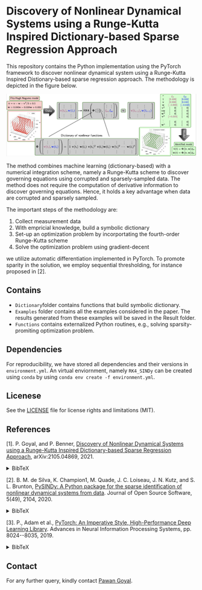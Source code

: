 # Discovery of Nonlinear Dynamical Systems using a Runge-Kutta Inspired Dictionary-based Sparse Regression Approach

This repository contains the Python implementation using the PyTorch framework to discover nonlinear dynamical system using a Runge-Kutta Inspired Distionary-based sparse regression approach. The methodology is depicted in the figure below.

<p align="center">
<img src="Img/RK4_SINDy.png"
     alt="RK4-SINDy"
     width="700"/>
</p>
     
The method combines machine learning (dictionary-based) with a numerical integration scheme, namely a Runge-Kutta scheme to discover governing equations using corrupted and sparsely-sampled data. The method does not require the computation of derivative information to discover governing equations. Hence, it holds a key advantage when data are corrupted and sparsely sampled. 

The important steps of the methodology are:

1. Collect measurement data  
2. With empricial knowledge, build a symbolic dictionary
3. Set-up an optimization problem by incorportating the fourth-order Runge-Kutta scheme
4. Solve the optimization problem using gradient-decent 
 	
we utilize automatic differentiation implemented in PyTorch. To promote sparity in the solution, we employ sequential thresholding, for instance proposed in [2]. 


## Contains
* `Dictionary`folder contains functions that build symbolic dictionary. 
* `Examples` folder contains all the examples considered in the paper. The results generated from these examples will be saved in the Result folder. 
* `Functions` contains externalized Python routines, e.g., solving sparsity-promiting optimization problem. 

## Dependencies
For reproducibility, we have stored all dependencies and their versions in `environment.yml`. An virtual enviornment, namely `RK4_SINDy` can be created using `conda` by using `conda env create -f environment.yml`. 

## Licenese
See the [LICENSE](LICENSE) file for license rights and limitations (MIT).



## References
[1]. P. Goyal, and P. Benner, [Discovery of Nonlinear Dynamical Systems using a Runge-Kutta Inspired Dictionary-based Sparse Regression Approach](https://arxiv.org/abs/2105.04869), arXiv:2105.04869, 2021.
<details><summary>BibTeX</summary><pre>
@TechReport{morGoyB21a,
  author =       {Goyal, P. and Benner, P.},
  title =        {Discovery of Nonlinear Dynamical Systems using a {R}unge-{K}utta Inspired Dictionary-Based Sparse Regression Approach},
  institution =  {arXiv},
  year =         2021,
  type =         {e-print},
  number =       {2105.04869},
  url =          {https://arxiv.org/abs/2105.04869},
  note =         {cs.LG}
}
</pre></details>

[2]. B. M. de Silva, K. Champion1, M. Quade, J. C. Loiseau, J. N. Kutz, and S. L. Brunton, [PySINDy: A Python package for the sparse identification of nonlinear dynamical systems from data](https://joss.theoj.org/papers/10.21105/joss.02104). Journal of Open Source Software, 5(49), 2104, 2020.
<details><summary>BibTeX</summary><pre>
@article{desilva2020,
doi = {10.21105/joss.02104},
url = {https://doi.org/10.21105/joss.02104},
year = {2020},
publisher = {The Open Journal},
volume = {5},
number = {49},
pages = {2104},
author = {Brian de Silva and Kathleen Champion and Markus Quade and Jean-Christophe Loiseau and J. Kutz and Steven Brunton},
title = {PySINDy: A Python package for the sparse identification of nonlinear dynamical systems from data},
journal = {Journal of Open Source Software}
}
</pre></details>

[3]. P., Adam et al., [PyTorch: An Imperative Style, High-Performance Deep Learning Library](http://papers.neurips.cc/paper/9015-pytorch-an-imperative-style-high-performance-deep-learning-library.pdf). Advances in Neural Information Processing Systems, pp. 8024--8035, 2019.<details><summary>BibTeX</summary><pre>
@incollection{NEURIPS2019_9015,
title = {PyTorch: An Imperative Style, High-Performance Deep Learning Library},
author = {Paszke, Adam and Gross, Sam and Massa, Francisco and Lerer, Adam and Bradbury, James and Chanan, Gregory and Killeen, Trevor and Lin, Zeming and Gimelshein, Natalia and Antiga, Luca and Desmaison, Alban and Kopf, Andreas and Yang, Edward and DeVito, Zachary and Raison, Martin and Tejani, Alykhan and Chilamkurthy, Sasank and Steiner, Benoit and Fang, Lu and Bai, Junjie and Chintala, Soumith},
booktitle = {Advances in Neural Information Processing Systems 32},
editor = {H. Wallach and H. Larochelle and A. Beygelzimer and F. d\textquotesingle Alch\'{e}-Buc and E. Fox and R. Garnett},
pages = {8024--8035},
year = {2019},
publisher = {Curran Associates, Inc.},
url = {http://papers.neurips.cc/paper/9015-pytorch-an-imperative-style-high-performance-deep-learning-library.pdf}
}
</pre></details>

## Contact
For any further query, kindly contact [Pawan Goyal](mailto:goyalp@mpi-magdeburg.mpg.de). 





